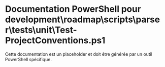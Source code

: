 # Documentation PowerShell pour development\roadmap\scripts\parser\tests\unit\Test-ProjectConventions.ps1

Cette documentation est un placeholder et doit être générée par un outil PowerShell spécifique.

